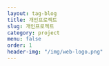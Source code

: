 ```yaml
---
layout: tag-blog
title: 개인프로젝트
slug: 개인프로젝트
category: project
menu: false
order: 1
header-img: "/img/web-logo.png"
---
```

